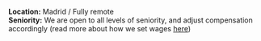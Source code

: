 **Location:** Madrid / Fully remote  
**Seniority:** We are open to all levels of seniority, and adjust compensation accordingly (read more about how we set wages [here](https://github.com/src-d/guide/blob/master/talent/wage_policy.md))
